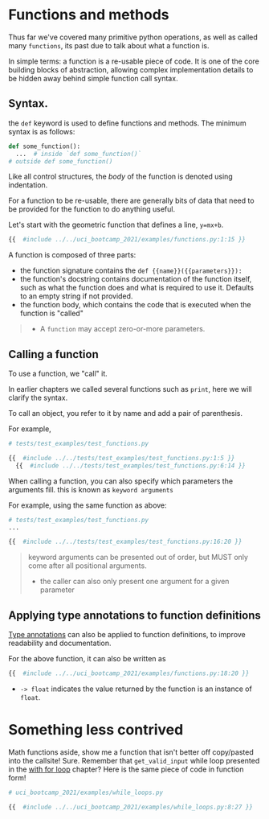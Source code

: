 # Functions and methods

Thus far we've covered many primitive python operations, as well as called many `functions`, its past
due to talk about what a function is.

In simple terms: a function is a re-usable piece of code. It is one of the core building blocks of
abstraction, allowing complex implementation details to be hidden away behind simple function call
syntax.

## Syntax.

the `def` keyword is used to define functions and methods. The minimum syntax is as follows:

```python
def some_function():
  ...  # inside `def some_function()`
# outside def some_function()
```

Like all control structures, the *body* of the function is denoted using indentation.

For a function to be re-usable, there are generally bits of data that need to be provided for the
function to do anything useful.

Let's start with the geometric function that defines a line, `y=mx+b`.

```python
{{  #include ../../uci_bootcamp_2021/examples/functions.py:1:15 }}
```

A function is composed of three parts:

- the function signature contains the `def {{name}}({{parameters}}):`
- the function's docstring contains documentation of the function itself, such as what the function
  does and what is required to use it. Defaults to an empty string if not provided.
- the function body, which contains the code that is executed when the function is "called"

> - A `function` may accept zero-or-more parameters.

## Calling a function

To use a function, we "call" it.

In earlier chapters we called several functions such as `print`, here we will clarify the syntax.

To call an object, you refer to it by name and add a pair of parenthesis.

For example,

```python
# tests/test_examples/test_functions.py

{{  #include ../../tests/test_examples/test_functions.py:1:5 }}
  {{  #include ../../tests/test_examples/test_functions.py:6:14 }}
```

When calling a function, you can also specify which parameters the arguments fill. this is known
as `keyword arguments`

For example, using the same function as above:

```python
# tests/test_examples/test_functions.py
...

{{  #include ../../tests/test_examples/test_functions.py:16:20 }}

```

> keyword arguments can be presented out of order, but MUST only come after all positional arguments.
>  - the caller can also only present one argument for a given parameter

## Applying type annotations to function definitions

[Type annotations](typing.md) can also be applied to function definitions, to improve readability and
documentation.

For the above function, it can also be written as 
```python
{{  #include ../../uci_bootcamp_2021/examples/functions.py:18:20 }}

```
 - `-> float` indicates the value returned by the function is an instance of `float`.

# Something less contrived

Math functions aside, show me a function that isn't better off copy/pasted into the callsite!
Sure. Remember that `get_valid_input` while loop presented in the [with for loop](loops/while.md)
chapter? Here is the same piece of code in function form!

```python
# uci_bootcamp_2021/examples/while_loops.py

{{  #include ../../uci_bootcamp_2021/examples/while_loops.py:8:27 }}
```
